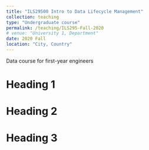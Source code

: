 ```yaml
---
title: "ILS29500 Intro to Data Lifecycle Management"
collection: teaching
type: "Undergraduate course"
permalink: /teaching/ILS295-Fall-2020
# venue: "University 1, Department"
date: 2020 Fall
location: "City, Country"
---
```


Data course for first-year engineers

Heading 1
======

Heading 2
======

Heading 3
======
